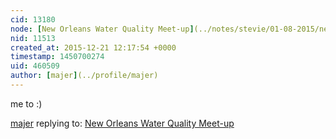 ```yaml
---
cid: 13180
node: [New Orleans Water Quality Meet-up](../notes/stevie/01-08-2015/new-orleans-water-quality-meet-up)
nid: 11513
created_at: 2015-12-21 12:17:54 +0000
timestamp: 1450700274
uid: 460509
author: [majer](../profile/majer)
---
```


me to :)

[majer](../profile/majer) replying to: [New Orleans Water Quality Meet-up](../notes/stevie/01-08-2015/new-orleans-water-quality-meet-up)

